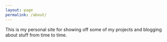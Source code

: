 ```yaml
---
layout: page
permalink: /about/
---
```


This is my personal site for showing off some of my projects and blogging about stuff from time to time. 
